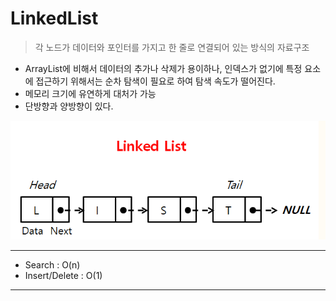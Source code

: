 # LinkedList

> 각 노드가 데이터와 포인터를 가지고 한 줄로 연결되어 있는 방식의 자료구조

- ArrayList에 비해서 데이터의 추가나 삭제가 용이하나, 인덱스가 없기에 특정 요소에 접근하기 위해서는 순차 탐색이 필요로 하여 탐색 속도가 떨어진다.
- 메모리 크기에 유연하게 대처가 가능
- 단방향과 양방향이 있다.

![링크드리스트](./LinkedList.png)

---

- Search : O(n)
- Insert/Delete : O(1)

---